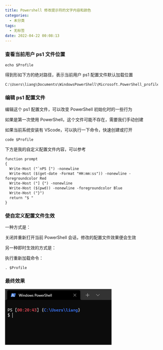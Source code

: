 ```yaml
---
title: Powershell 修改提示符的文字内容和颜色
categories:
  - 未分类
tags:
  - 无标签
date: 2022-04-22 00:08:13
---
```


### 查看当前用户 ps1 文件位置

```
echo $Profile
```

得到形如下方的绝对路径，表示当前用户 ps1 配置文件默认加载位置

```
C:\Users\liang\Documents\WindowsPowerShell\Microsoft.PowerShell_profile.ps1
```

### 编辑 ps1 配置文件

编辑这个 ps1 配置文件，可以改变 PowerShell 初始化时的一些行为

如果是第一次使用 PowerShell，这个文件可能不存在，需要我们手动创建

如果当前系统安装有 VScode，可以执行一下命令，快速创建或打开

```
code $Profile
```

下方是我的自定义配置文件内容，可以参考

```
function prompt
{
  Write-Host ("`nPS [") -nonewline
  Write-Host ($(get-date -Format "HH:mm:ss")) -nonewline -foregroundcolor Red
  Write-Host ("] {") -nonewline
  Write-Host ($(pwd)) -nonewline -foregroundcolor Blue
  Write-Host ("}")
  return "$ "
}
```

### 使自定义配置文件生效

一种方式是：

关闭并重新打开当前 PowerShell 会话，修改的配置文件效果便会生效

另一种即时生效的方式是：

执行重新加载命令：

```
. $Profile
```


### 最终效果

![PowerShell自定义提示符](./Powershell-修改提示符的文字内容和颜色/PowerShell自定义提示符.png)